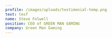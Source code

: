 ```yaml
---
profile: /images/uploads/testimonial-temp.png
text: tesf
name: Steve Folwell
position: CEO of GREEN MAN GAMING
company: Green Man Gaming
---
```


